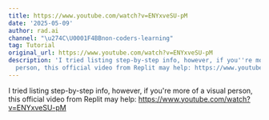 ```yaml
---
title: https://www.youtube.com/watch?v=ENYxveSU-pM
date: '2025-05-09'
author: rad.ai
channel: "\u274C\U0001F4BBnon-coders-learning"
tag: Tutorial
original_url: https://www.youtube.com/watch?v=ENYxveSU-pM
description: 'I tried listing step-by-step info, however, if you''re more of a visual
  person, this official video from Replit may help: https://www.youtube.com/watch?v=ENYxveSU-pM'
---
```


I tried listing step-by-step info, however, if you're more of a visual person, this official video from Replit may help: https://www.youtube.com/watch?v=ENYxveSU-pM